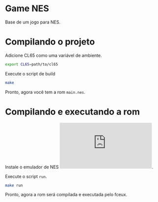 # Game NES
Base de um jogo para NES.

# Compilando o projeto
Adicione CL65 como uma variável de ambiente.
```sh
export CL65=path/to/cl65
```

Execute o script de build
```sh
make
```

Pronto, agora você tem a rom `main.nes`.

# Compilando e executando a rom
Instale o emulador de NES ![fceux](https://fceux.com/web/home.html).

Execute o script `run`.
```sh
make run
```

Pronto, agora a rom será compilada e executada pelo fceux.

